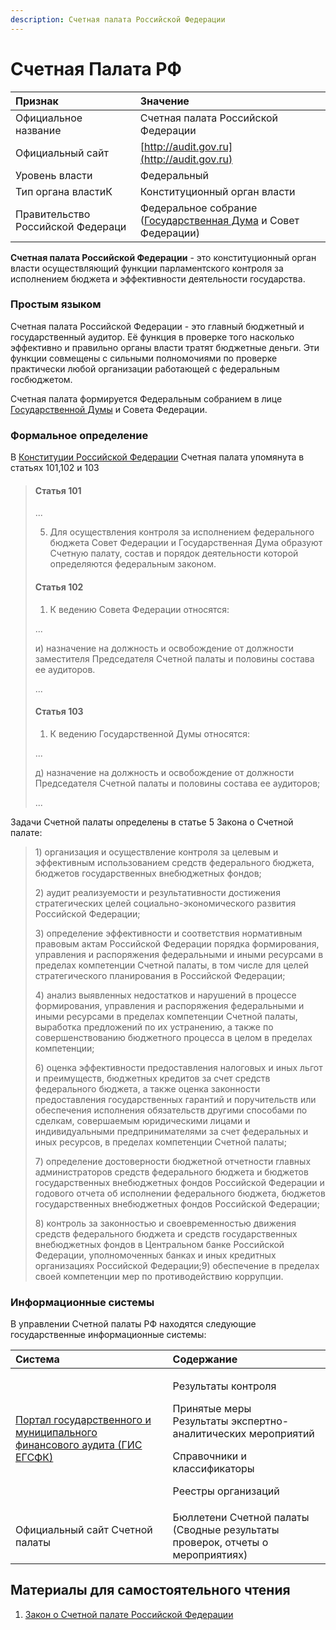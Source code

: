 ```yaml
---
description: Счетная палата Российской Федерации
---
```


# Счетная Палата РФ

|  Признак | Значение |
| :--- | :--- |
| Официальное название | Счетная палата Российской Федерации |
| Официальный сайт | [http://audit.gov.ru](http://audit.gov.ru) |
| Уровень власти | Федеральный |
| Тип органа властиК | Конституционный орган власти |
| Правительство Российской Федераци | Федеральное собрание \([Государственная Дума](gosduma.md) и Совет Федерации\) |

**Счетная палата Российской Федерации** - это конституционный орган власти осуществляющий функции парламентского контроля за исполнением бюджета и эффективности деятельности государства.

### Простым языком

Счетная палата Российской Федерации - это главный бюджетный и государственный аудитор. Её функция в проверке того насколько эффективно и правильно органы власти тратят бюджетные деньги. Эти функции совмещены с сильными полномочиями по проверке практически любой организации работающей с федеральным госбюджетом.

Счетная палата формируется Федеральным собранием в лице [Государственной Думы](gosduma.md) и Совета Федерации.

### Формальное определение

В [Конституции Российской Федерации](../../../howto/howtostart/constitution.md) Счетная палата упомянута в статьях 101,102 и 103

> #### Статья 101
>
> ...
>
> 5. Для осуществления контроля за исполнением федерального бюджета Совет Федерации и Государственная Дума образуют Счетную палату, состав и порядок деятельности которой определяются федеральным законом.
>
> #### Статья 102
>
> 1. К ведению Совета Федерации относятся:
>
> ...
>
> и\) назначение на должность и освобождение от должности заместителя Председателя Счетной палаты и половины состава ее аудиторов.
>
> ...
>
> #### Статья 103
>
> 1. К ведению Государственной Думы относятся:
>
> ...
>
> д\) назначение на должность и освобождение от должности Председателя Счетной палаты и половины состава ее аудиторов;
>
> ...

Задачи Счетной палаты определены в статье 5 Закона о Счетной палате:

> 1\) организация и осуществление контроля за целевым и эффективным использованием средств федерального бюджета, бюджетов государственных внебюджетных фондов;
>
> 2\) аудит реализуемости и результативности достижения стратегических целей социально-экономического развития Российской Федерации;
>
> 3\) определение эффективности и соответствия нормативным правовым актам Российской Федерации порядка формирования, управления и распоряжения федеральными и иными ресурсами в пределах компетенции Счетной палаты, в том числе для целей стратегического планирования в Российской Федерации;
>
> 4\) анализ выявленных недостатков и нарушений в процессе формирования, управления и распоряжения федеральными и иными ресурсами в пределах компетенции Счетной палаты, выработка предложений по их устранению, а также по совершенствованию бюджетного процесса в целом в пределах компетенции;
>
> 6\) оценка эффективности предоставления налоговых и иных льгот и преимуществ, бюджетных кредитов за счет средств федерального бюджета, а также оценка законности предоставления государственных гарантий и поручительств или обеспечения исполнения обязательств другими способами по сделкам, совершаемым юридическими лицами и индивидуальными предпринимателями за счет федеральных и иных ресурсов, в пределах компетенции Счетной палаты;
>
> 7\) определение достоверности бюджетной отчетности главных администраторов средств федерального бюджета и бюджетов государственных внебюджетных фондов Российской Федерации и годового отчета об исполнении федерального бюджета, бюджетов государственных внебюджетных фондов Российской Федерации;
>
> 8\) контроль за законностью и своевременностью движения средств федерального бюджета и средств государственных внебюджетных фондов в Центральном банке Российской Федерации, уполномоченных банках и иных кредитных организациях Российской Федерации;9\) обеспечение в пределах своей компетенции мер по противодействию коррупции.

### Информационные системы

В управлении Счетной палаты РФ находятся следующие государственные информационные системы:

<table>
  <thead>
    <tr>
      <th style="text-align:left">&#x421;&#x438;&#x441;&#x442;&#x435;&#x43C;&#x430;</th>
      <th style="text-align:left">&#x421;&#x43E;&#x434;&#x435;&#x440;&#x436;&#x430;&#x43D;&#x438;&#x435;</th>
    </tr>
  </thead>
  <tbody>
    <tr>
      <td style="text-align:left"><a href="../../../gis/public/egsfk.md">&#x41F;&#x43E;&#x440;&#x442;&#x430;&#x43B; &#x433;&#x43E;&#x441;&#x443;&#x434;&#x430;&#x440;&#x441;&#x442;&#x432;&#x435;&#x43D;&#x43D;&#x43E;&#x433;&#x43E; &#x438; &#x43C;&#x443;&#x43D;&#x438;&#x446;&#x438;&#x43F;&#x430;&#x43B;&#x44C;&#x43D;&#x43E;&#x433;&#x43E; &#x444;&#x438;&#x43D;&#x430;&#x43D;&#x441;&#x43E;&#x432;&#x43E;&#x433;&#x43E; &#x430;&#x443;&#x434;&#x438;&#x442;&#x430; (&#x413;&#x418;&#x421; &#x415;&#x413;&#x421;&#x424;&#x41A;)</a>
      </td>
      <td style="text-align:left">
        <p>&#x420;&#x435;&#x437;&#x443;&#x43B;&#x44C;&#x442;&#x430;&#x442;&#x44B;
          &#x43A;&#x43E;&#x43D;&#x442;&#x440;&#x43E;&#x43B;&#x44F;</p>
        <p>&#x41F;&#x440;&#x438;&#x43D;&#x44F;&#x442;&#x44B;&#x435; &#x43C;&#x435;&#x440;&#x44B;
          <br
          />&#x420;&#x435;&#x437;&#x443;&#x43B;&#x44C;&#x442;&#x430;&#x442;&#x44B;
          &#x44D;&#x43A;&#x441;&#x43F;&#x435;&#x440;&#x442;&#x43D;&#x43E;-&#x430;&#x43D;&#x430;&#x43B;&#x438;&#x442;&#x438;&#x447;&#x435;&#x441;&#x43A;&#x438;&#x445;
          &#x43C;&#x435;&#x440;&#x43E;&#x43F;&#x440;&#x438;&#x44F;&#x442;&#x438;&#x439;</p>
        <p>&#x421;&#x43F;&#x440;&#x430;&#x432;&#x43E;&#x447;&#x43D;&#x438;&#x43A;&#x438;
          &#x438; &#x43A;&#x43B;&#x430;&#x441;&#x441;&#x438;&#x444;&#x438;&#x43A;&#x430;&#x442;&#x43E;&#x440;&#x44B;</p>
        <p>&#x420;&#x435;&#x435;&#x441;&#x442;&#x440;&#x44B; &#x43E;&#x440;&#x433;&#x430;&#x43D;&#x438;&#x437;&#x430;&#x446;&#x438;&#x439;</p>
      </td>
    </tr>
    <tr>
      <td style="text-align:left">&#x41E;&#x444;&#x438;&#x446;&#x438;&#x430;&#x43B;&#x44C;&#x43D;&#x44B;&#x439;
        &#x441;&#x430;&#x439;&#x442; &#x421;&#x447;&#x435;&#x442;&#x43D;&#x43E;&#x439;
        &#x43F;&#x430;&#x43B;&#x430;&#x442;&#x44B;</td>
      <td style="text-align:left">&#x411;&#x44E;&#x43B;&#x43B;&#x435;&#x442;&#x435;&#x43D;&#x438; &#x421;&#x447;&#x435;&#x442;&#x43D;&#x43E;&#x439;
        &#x43F;&#x430;&#x43B;&#x430;&#x442;&#x44B; (&#x421;&#x432;&#x43E;&#x434;&#x43D;&#x44B;&#x435;
        &#x440;&#x435;&#x437;&#x443;&#x43B;&#x44C;&#x442;&#x430;&#x442;&#x44B;
        &#x43F;&#x440;&#x43E;&#x432;&#x435;&#x440;&#x43E;&#x43A;, &#x43E;&#x442;&#x447;&#x435;&#x442;&#x44B;
        &#x43E; &#x43C;&#x435;&#x440;&#x43E;&#x43F;&#x440;&#x438;&#x44F;&#x442;&#x438;&#x44F;&#x445;)</td>
    </tr>
  </tbody>
</table>

## Материалы для самостоятельного чтения

1. [Закон о Счетной палате Российской Федерации](https://www.consultant.ru/document/cons_doc_LAW_144621/)



